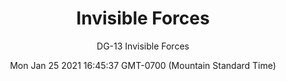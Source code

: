 ---
category: "wall_covering"
date: "Mon Jan 25 2021 16:45:37 GMT-0700 (Mountain Standard Time)"
description: "null"
designer: "Doug Glovaski"
href: "https://www.areaenvironments.com/doug-glovaski"
image_primary: "./img/DG+Invisible+Forces+art.jpg"
image_secondary: "./img/DG+Invisible+Forces+interior.jpg"
image_thumb: "./img/Doug+Glovaski.png"
manufacturer: "Area Environments"
slug: "/manufacturers/area_environments/wall_covering/invisible_forces"
subtitle: "DG-13  Invisible Forces"
tags:
  - "area_environments"
  - "wall_covering"
title: "Invisible Forces"
---